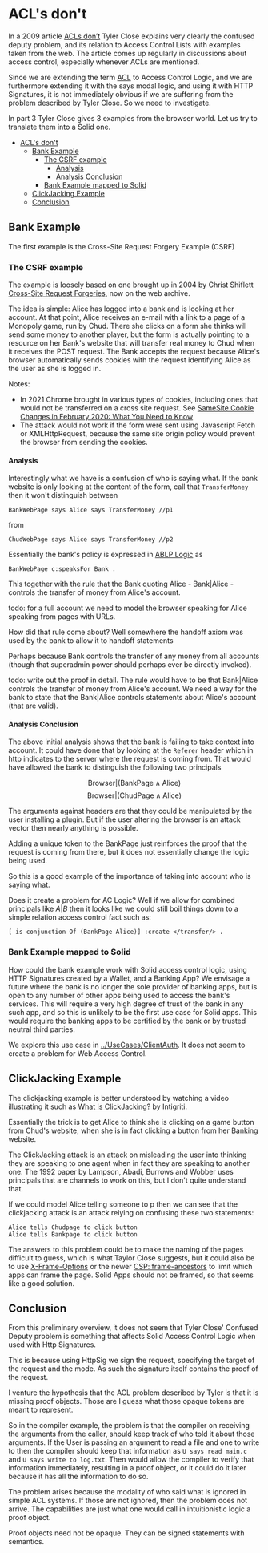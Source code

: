 
# ACL's don't

In a 2009 article [ACLs don’t](https://www.hpl.hp.com/techreports/2009/HPL-2009-20.pdf) Tyler Close explains very clearly the confused deputy problem, and its relation to Access Control Lists with examples taken from the web. The article comes up regularly in discussions about access control, especially whenever ACLs are mentioned.

Since we are extending the term [ACL](ACL.md) to Access Control Logic, and we are furthermore extending it with the says modal logic, and using it with HTTP Signatures, it is not immediately obvious if we are suffering from the problem described by Tyler Close. So we need to investigate.

In part 3 Tyler Close gives 3 examples from the browser world. Let us try to translate them into a Solid one.

- [ACL's don't](#acls-dont)
  - [Bank Example](#bank-example)
    - [The CSRF example](#the-csrf-example)
      - [Analysis](#analysis)
      - [Analysis Conclusion](#analysis-conclusion)
    - [Bank Example mapped to Solid](#bank-example-mapped-to-solid)
  - [ClickJacking Example](#clickjacking-example)
  - [Conclusion](#conclusion)


## Bank Example 

The first example is the Cross-Site Request Forgery Example (CSRF)

### The CSRF example
 
 The example is loosely based on one brought up in 2004 by Christ Shiflett [Cross-Site Request Forgeries](https://web.archive.org/web/20170221200900/http://shiflett.org/articles/cross-site-request-forgeries), now on the web archive.

 The idea is simple: Alice has logged into a bank and is looking at her account. 
 At that point, Alice receives an e-mail with a link to a page of a Monopoly game, run by Chud. 
 There she clicks on a form she thinks will send some money to another player, but the form is actually pointing to a resource on her Bank's website that will transfer real money to Chud when it receives the POST request. 
 The Bank accepts the request because Alice's browser automatically sends cookies with the request identifying Alice as the user as she is logged in.

Notes:
 * In 2021 Chrome brought in various types of cookies, including ones that would not be transferred on a cross site request. See [SameSite Cookie Changes in February 2020: What You Need to Know](https://blog.chromium.org/2020/02/samesite-cookie-changes-in-february.html)
 * The attack would not work if the form were sent using Javascript Fetch or XMLHttpRequest, because the same site origin policy would prevent the browser from sending the cookies.

#### Analysis

Interestingly what we have is a confusion of who is saying what. 
If the bank website is only looking at the content of the form, 
call that `TransferMoney` then it won't distinguish between

 ```turtle
BankWebPage says Alice says TransferMoney //p1
 ```
 from
 ```
ChudWebPage says Alice says TransferMoney //p2
 ```

Essentially the bank's policy is expressed in [ABLP Logic](ABLP.md) as

```turtle
BankWebPage c:speaksFor Bank .
```

This together with the rule that the Bank quoting Alice - $\text{Bank}|\text{Alice}$ - controls the transfer of money from Alice's account.

todo: for a full account we need to model the browser speaking for Alice speaking from pages with URLs.

 How did that rule come about? 
 Well somewhere the handoff axiom was used by the bank to allow it to handoff statements 

Perhaps because $\text{Bank}$ controls the transfer of any money from all accounts (though that superadmin power should perhaps ever be directly invoked).

todo: write out the proof in detail. The rule would have to be that Bank|Alice controls the transfer of money from Alice's account.
We need a way for the bank to state that the Bank|Alice controls statements about Alice's account (that are valid).

#### Analysis Conclusion

The above initial analysis shows that the bank is failing to take context into account. It could have done that by looking at the `Referer` header which in http indicates to the server where the request is coming from. 
That would have allowed the bank to distinguish the following two principals

$$
\text{Browser}|(\text{BankPage} \land \text{Alice})
$$ 
$$
\text{Browser}|(\text{ChudPage}\land \text{Alice})
$$


The arguments against headers are that they could be manipulated by the user installing a plugin. But if the user altering the browser is an attack vector then nearly anything is possible. 

Adding a unique token to the BankPage just reinforces the proof
that the request is coming from there, but it does not essentially change the logic being used.

So this is a good example of the importance of taking into account who is saying what.

Does it create a problem for AC Logic? Well if we allow
for combined principals like $A|B$ then it looks like we could still boil things down to a simple relation access control fact such as:

```Turtle
[ is conjunction Of (BankPage Alice)] :create </transfer/> .
```

### Bank Example mapped to Solid

How could the bank example work with Solid access control logic, using HTTP Signatures created by a Wallet, and a Banking App?
 We envisage a future where the bank is no longer the sole provider of banking apps, but is open to any number of other apps being used to access the bank's services. 
 This will require a very high degree of trust of the bank in any such app, and so this is unlikely to be the first use case for Solid apps.
This would require the banking apps to be certified by the bank or by trusted neutral third parties. 

We explore this use case in [../UseCases/ClientAuth](../UseCases/ClientAuth#with-proof-of-app-being-used).
It does not seem to create a problem for Web Access Control.

## ClickJacking Example

The clickjacking example is better understood by watching a video illustrating it such as [What is ClickJacking?](https://www.youtube.com/watch?v=_tz0O5-cndE) by Intigriti.

Essentially the trick is to get Alice to think she is clicking on a game button from Chud's website, when she is in fact clicking a button from her Banking website.

The ClickJacking attack is an attack on misleading the user into thinking they are speaking to one agent when in fact they are speaking to another one.
The 1992 paper by Lampson, Abadi, Burrows and Wobber uses principals that are channels to work on this, but I don't quite understand that.

If we could model Alice telling someone to p then 
we can see that the clickjacking attack is an attack relying on confusing these two statements:

```turtle
Alice tells Chudpage to click button
Alice tells Bankpage to click button
```

The answers to this problem could be to make the naming of the pages difficult to guess, which is what Taylor Close suggests, but it could also be
to use [X-Frame-Options](https://developer.mozilla.org/en-US/docs/Web/HTTP/Headers/X-Frame-Options) or the newer [CSP: frame-ancestors](https://developer.mozilla.org/en-US/docs/Web/HTTP/Headers/Content-Security-Policy/frame-ancestors) to limit which apps can frame the page. 
Solid Apps should not be framed, so that seems like a good solution. 


## Conclusion

From this preliminary overview, it does not seem that Tyler Close' Confused Deputy problem is something that affects Solid Access Control Logic when used with Http Signatures. 

This is because using HttpSig we sign the request, specifying the target of the request and the mode. As such the signature itself contains the proof of the request. 

I venture the hypothesis that the ACL problem described by Tyler is that it is missing proof objects. 
Those are I guess what those opaque tokens are meant to represent.

So in the compiler example, the problem is that the compiler on receiving the arguments from the caller, should keep track of who told it about those arguments. 
If the User is passing an argument to read a file and one to write to then the compiler should keep that information as
`U says read main.c` and `U says write to log.txt`. 
Then would allow the compiler to verify that information immediately, resulting in a proof object, or it could do it later because it has all the information to do so.

The problem arises because the modality of who said what is
ignored in simple ACL systems. 
If those are not ignored, then the problem does not arrive.
The capabilities are just what one would call in intuitionistic
logic a proof object. 

Proof objects need not be opaque. 
They can be signed statements with semantics.
